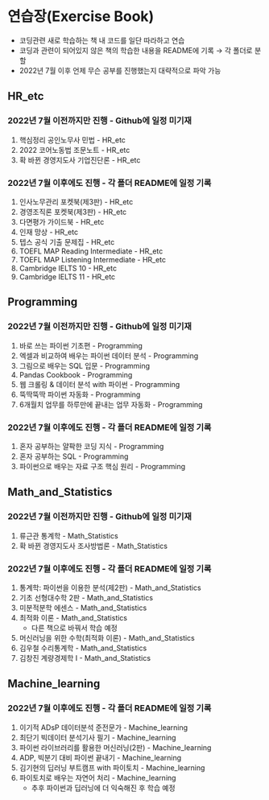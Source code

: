 # 연습장(Exercise Book)
- 코딩관련 새로 학습하는 책 내 코드를 일단 따라하고 연습
- 코딩과 관련이 되어있지 않은 책의 학습한 내용을 README에 기록 → 각 폴더로 분할
- 2022년 7월 이후 언제 무슨 공부를 진행했는지 대략적으로 파악 가능


## HR_etc
### 2022년 7월 이전까지만 진행 - Github에 일정 미기재
1. 핵심정리 공인노무사 민법 - HR_etc
2. 2022 코어노동법 조문노트 - HR_etc
3. 확 바뀐 경영지도사 기업진단론 - HR_etc

### 2022년 7월 이후에도 진행 - 각 폴더 README에 일정 기록
1. 인사노무관리 포켓북(제3판) - HR_etc
2. 경영조직론 포켓북(제3판) - HR_etc
3. 다면평가 가이드북 - HR_etc
4. 인재 망상 - HR_etc
5. 텝스 공식 기출 문제집 - HR_etc
6. TOEFL MAP Reading Intermediate - HR_etc
7. TOEFL MAP Listening Intermediate - HR_etc
8. Cambridge IELTS 10 - HR_etc
9. Cambridge IELTS 11 - HR_etc


## Programming
### 2022년 7월 이전까지만 진행 - Github에 일정 미기재
1. 바로 쓰는 파이썬 기초편 - Programming
2. 엑셀과 비교하여 배우는 파이썬 데이터 분석 - Programming
3. 그림으로 배우는 SQL 입문 - Programming
4. Pandas Cookbook - Programming
5. 웹 크롤링 & 데이터 분석 with 파이썬 - Programming
6. 뚝딱뚝딱 파이썬 자동화 - Programming
7. 6개월치 업무를 하루만에 끝내는 업무 자동화 - Programming

### 2022년 7월 이후에도 진행 - 각 폴더 README에 일정 기록
1. 혼자 공부하는 얄팍한 코딩 지식 - Programming
2. 혼자 공부하는 SQL - Programming
3. 파이썬으로 배우는 자료 구조 핵심 원리 - Programming


## Math_and_Statistics
### 2022년 7월 이전까지만 진행 - Github에 일정 미기재
1. 류근관 통계학 - Math_Statistics
2. 확 바뀐 경영지도사 조사방법론 - Math_Statistics

### 2022년 7월 이후에도 진행 - 각 폴더 README에 일정 기록
1. 통계학: 파이썬을 이용한 분석(제2판) - Math_and_Statistics
2. 기초 선형대수학 2판 - Math_and_Statistics
3. 미분적분학 에센스 - Math_and_Statistics
4. 최적화 이론 - Math_and_Statistics
    * 다른 책으로 바꿔서 학습 예정
5. 머신러닝을 위한 수학(최적화 이론) - Math_and_Statistics
6. 김우철 수리통계학 - Math_and_Statistics
7. 김창진 계량경제학 I - Math_and_Statistics


## Machine_learning
### 2022년 7월 이후에도 진행 - 각 폴더 README에 일정 기록
1. 이기적 ADsP 데이터분석 준전문가 - Machine_learning
2. 최단기 빅데이터 분석기사 필기 - Machine_learning
3. 파이썬 라이브러리를 활용한 머신러닝(2판) - Machine_learning
4. ADP, 빅분기 대비 파이썬 끝내기 - Machine_learning
5. 김기현의 딥러닝 부트캠프 with 파이토치 - Machine_learning
6. 파이토치로 배우는 자연어 처리 - Machine_learning
    * 추후 파이썬과 딥러닝에 더 익숙해진 후 학습 예정